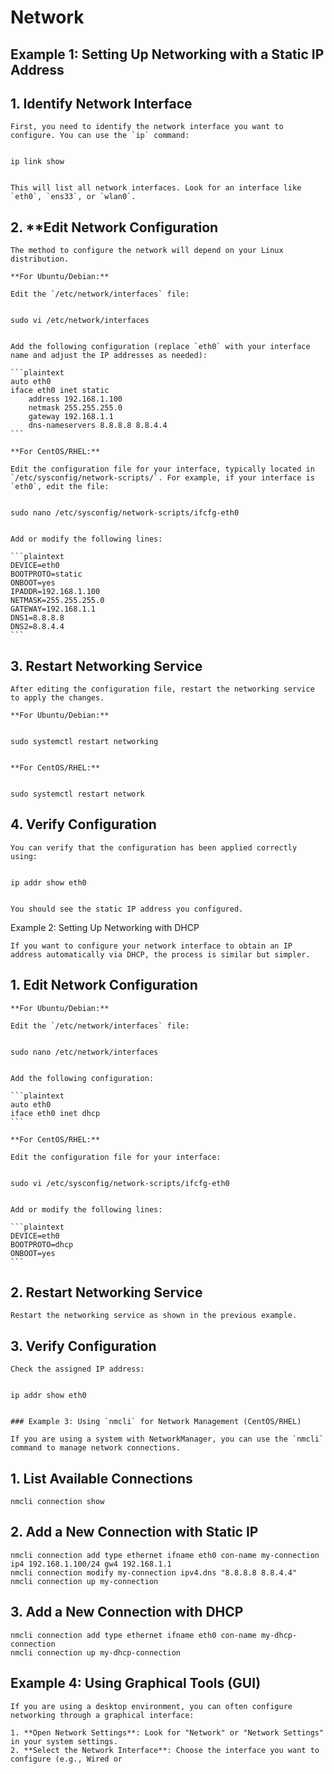 # Network 

## Example 1: Setting Up Networking with a Static IP Address

## 1. **Identify Network Interface**

	First, you need to identify the network interface you want to configure. You can use the `ip` command:

	
	ip link show
	

	This will list all network interfaces. Look for an interface like `eth0`, `ens33`, or `wlan0`.

## 2. **Edit Network Configuration

	The method to configure the network will depend on your Linux distribution.

	**For Ubuntu/Debian:**

	Edit the `/etc/network/interfaces` file:

	
	sudo vi /etc/network/interfaces
	

	Add the following configuration (replace `eth0` with your interface name and adjust the IP addresses as needed):

	```plaintext
	auto eth0
	iface eth0 inet static
		address 192.168.1.100
		netmask 255.255.255.0
		gateway 192.168.1.1
		dns-nameservers 8.8.8.8 8.8.4.4
	```

	**For CentOS/RHEL:**

	Edit the configuration file for your interface, typically located in `/etc/sysconfig/network-scripts/`. For example, if your interface is `eth0`, edit the file:

	
	sudo nano /etc/sysconfig/network-scripts/ifcfg-eth0
	

	Add or modify the following lines:

	```plaintext
	DEVICE=eth0
	BOOTPROTO=static
	ONBOOT=yes
	IPADDR=192.168.1.100
	NETMASK=255.255.255.0
	GATEWAY=192.168.1.1
	DNS1=8.8.8.8
	DNS2=8.8.4.4
	```

## 3. **Restart Networking Service**

	After editing the configuration file, restart the networking service to apply the changes.

	**For Ubuntu/Debian:**

	
	sudo systemctl restart networking
	

	**For CentOS/RHEL:**

	
	sudo systemctl restart network
	

## 4. **Verify Configuration**

	You can verify that the configuration has been applied correctly using:

	
	ip addr show eth0


	You should see the static IP address you configured.

 Example 2: Setting Up Networking with DHCP

	If you want to configure your network interface to obtain an IP address automatically via DHCP, the process is similar but simpler.

## 1. **Edit Network Configuration**

	**For Ubuntu/Debian:**

	Edit the `/etc/network/interfaces` file:

	
	sudo nano /etc/network/interfaces
	

	Add the following configuration:

	```plaintext
	auto eth0
	iface eth0 inet dhcp
	```

	**For CentOS/RHEL:**

	Edit the configuration file for your interface:

	
	sudo vi /etc/sysconfig/network-scripts/ifcfg-eth0
	

	Add or modify the following lines:

	```plaintext
	DEVICE=eth0
	BOOTPROTO=dhcp
	ONBOOT=yes
	```

## 2. **Restart Networking Service**

	Restart the networking service as shown in the previous example.

## 3. **Verify Configuration**

	Check the assigned IP address:

	
	ip addr show eth0
	

	### Example 3: Using `nmcli` for Network Management (CentOS/RHEL)

	If you are using a system with NetworkManager, you can use the `nmcli` command to manage network connections.

## 1. **List Available Connections**

	
	nmcli connection show
	

## 2. **Add a New Connection with Static IP**


	nmcli connection add type ethernet ifname eth0 con-name my-connection ip4 192.168.1.100/24 gw4 192.168.1.1
	nmcli connection modify my-connection ipv4.dns "8.8.8.8 8.8.4.4"
	nmcli connection up my-connection
	

## 3. **Add a New Connection with DHCP**

	
	nmcli connection add type ethernet ifname eth0 con-name my-dhcp-connection
	nmcli connection up my-dhcp-connection
	

## Example 4: Using Graphical Tools (GUI)

	If you are using a desktop environment, you can often configure networking through a graphical interface:

	1. **Open Network Settings**: Look for "Network" or "Network Settings" in your system settings.
	2. **Select the Network Interface**: Choose the interface you want to configure (e.g., Wired or